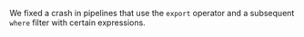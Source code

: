 We fixed a crash in pipelines that use the `export` operator and a subsequent
`where` filter with certain expressions.
